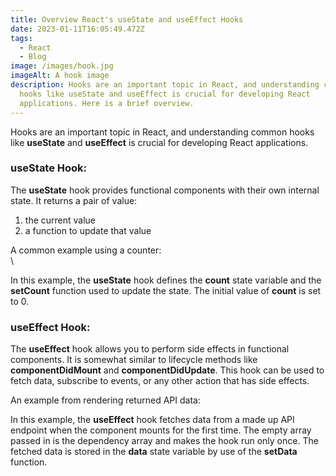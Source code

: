 ```yaml
---
title: Overview React's useState and useEffect Hooks
date: 2023-01-11T16:05:49.472Z
tags:
  - React
  - Blog
image: /images/hook.jpg
imageAlt: A hook image
description: Hooks are an important topic in React, and understanding common
  hooks like useState and useEffect is crucial for developing React
  applications. Here is a brief overview.
---
```

Hooks are an important topic in React, and understanding common hooks like **useState** and **useEffect** is crucial for developing React applications.

### u﻿seState Hook:

T﻿he **useState** hook provides functional components with their own internal state. It returns a pair of value:

1. t﻿he current value
2. a﻿ function to update that value

A﻿ common example using a counter:\
\
<script src="https://gist.github.com/RayLThomas/3455bd91735a8ea9832677f0f6c539dc.js"></script>

I﻿n this example, the **useState** hook defines the **count** state variable and the **setCount** function used to update the state. The initial value of **count** is set to 0. 

### u﻿seEffect Hook:

T﻿he **useEffect** hook allows you to perform side effects in functional components. It is somewhat similar to lifecycle methods like **componentDidMount** and **componentDidUpdate**. This hook can be used to fetch data, subscribe to events, or any other action that has side effects. 

A﻿n example from rendering returned API data:

<script src="https://gist.github.com/RayLThomas/23fd8d87ae12e7db4d1dd1702d880752.js"></script>

I﻿n this example, the **useEffect** hook fetches data from a made up API endpoint when the component mounts for the first time. The empty array passed in is the dependency array and makes the hook run only once. The fetched data is stored in the **data** state variable by use of the **setData** function.